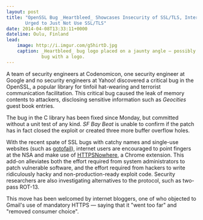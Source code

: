 ```yaml
---
layout: post
title: "OpenSSL Bug _Heartbleed_ Showcases Insecurity of SSL/TLS, Internet Users
       Urged to Just Not Use SSL/TLS"
date: 2014-04-08T13:33:11+0000
dateline: Oulu, Finland
lead:
    image: http://i.imgur.com/g5hirtD.jpg
    caption: _Heartbleed_ bug logo placed on a jaunty angle — possibly the only
             bug with a logo.
---
```


A team of security engineers at Codenomicon, one security engineer at Google and
no security engineers at Yahoo! discovered a critical bug in the OpenSSL, a
popular library for tinfoil hat-wearing and terrorist communication
facilitation. This critical bug caused the leak of memory contents to attackers,
disclosing sensitive information such as _Geocities_ guest book entries.

The bug in the C library has been fixed since Monday, but committed without a
unit test of any kind. _SF Bay Beat_ is unable to confirm if the patch has in
fact closed the exploit or created three more buffer overflow holes.

With the recent spate of SSL bugs with catchy names and single-use websites
(such as [gotofail](https://gotofail.com/)), internet users are encouraged to
point fingers at the NSA and make use of
[HTTPSNowhere](http://avengingsyndrome.github.io/HTTPSNoWhere/), a Chrome
extension. This add-on alleviates both the effort required from system
administrators to patch vulnerable software, and the effort required from
hackers to write ridiculously hacky and non-production-ready exploit code.
Security researchers are also investigating alternatives to the protocol, such
as two-pass ROT-13.

This move has been welcomed by internet bloggers, one of who objected to Gmail's
use of mandatory HTTPS — saying that it "went too far" and "removed consumer
choice".
